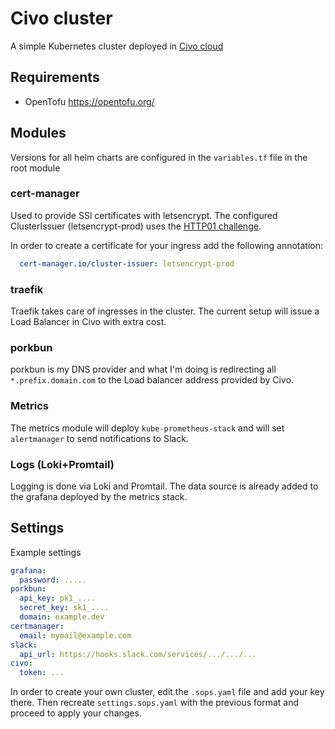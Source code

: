 # Civo cluster

A simple Kubernetes cluster deployed in [Civo cloud](https://civo.com/)

## Requirements
- OpenTofu <https://opentofu.org/>

## Modules

Versions for all helm charts are configured in the `variables.tf` file in the 
root module

### cert-manager

Used to provide SSl certificates with letsencrypt.
The configured ClusterIssuer (letsencrypt-prod) uses the 
[HTTP01 challenge](https://cert-manager.io/docs/configuration/acme/http01/).

In order to create a certificate for your ingress add the following annotation:
```yaml
  cert-manager.io/cluster-issuer: letsencrypt-prod
```

### traefik

Traefik takes care of ingresses in the cluster. The current setup will issue a
Load Balancer in Civo with extra cost.

### porkbun

porkbun is my DNS provider and what I'm doing is redirecting all 
`*.prefix.domain.com` to the Load balancer address provided by Civo.

### Metrics

The metrics module will deploy `kube-prometheus-stack` and will set 
`alertmanager` to send notifications to Slack.

### Logs (Loki+Promtail)

Logging is done via Loki and Promtail. The data source is already added to the
grafana deployed by the metrics stack.

## Settings

Example settings

```yaml
grafana:
  password: .....
porkbun:
  api_key: pk1_....
  secret_key: sk1_....
  domain: example.dev
certmanager:
  email: mymail@example.com
slack:
  api_url: https://hooks.slack.com/services/.../.../...
civo:
  token: ...
```

In order to create your own cluster, edit the `.sops.yaml` file and add your
key there. Then recreate `settings.sops.yaml` with the previous format and
proceed to apply your changes.
